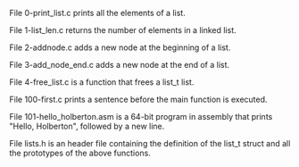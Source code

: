 File 0-print_list.c prints all the elements of a list.

File 1-list_len.c returns the number of elements in a linked list.

File 2-addnode.c adds a new node at the beginning of a list.

File 3-add_node_end.c adds a new node at the end of a list.

File 4-free_list.c is a function that frees a list_t list.

File 100-first.c prints a sentence before the main function is executed.

File 101-hello_holberton.asm is a 64-bit program in assembly that prints "Hello, Holberton", followed by a new line.

File lists.h is an header file containing the definition of the list_t struct and all the prototypes of the above functions.
